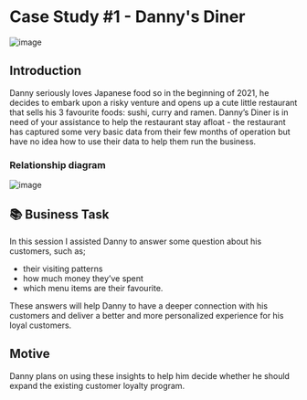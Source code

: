 # Case Study #1 - Danny's Diner
![image](https://user-images.githubusercontent.com/120476961/225848936-b987861f-636f-4a3e-b4d6-e9c032df36c9.png)
## Introduction
Danny seriously loves Japanese food so in the beginning of 2021, he decides to embark upon a risky venture and opens up a cute little restaurant that sells his 3 favourite foods: sushi, curry and ramen.
Danny’s Diner is in need of your assistance to help the restaurant stay afloat - the restaurant has captured some very basic data from their few months of operation but have no idea how to use their data to help them run the business.

### Relationship diagram
![image](https://user-images.githubusercontent.com/120476961/225849612-fb41d27f-1544-4f2b-8381-4e234fdbe663.png)

## 📚 Business Task
In this session I assisted Danny to answer some question about his customers, such as;
* their visiting patterns
* how much money they’ve spent
* which menu items are their favourite. 

These answers will help Danny to have a deeper connection with his customers and deliver a better and more personalized experience for his loyal customers.

## Motive 
Danny plans on using these insights to help him decide whether he should expand the existing customer loyalty program.


